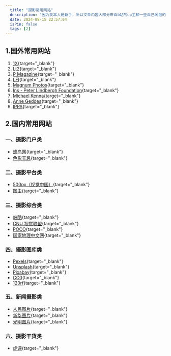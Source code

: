 ```yaml
---
  title: "摄影常用网站"
  description: "因为我本人是新手，所以文章内容大部分来自b站的up主和一些自己闲逛的网站。"
  date: 2024-08-15 22:57:04
  isPin: false
  tags: [2]
---
```


## 1.国外常用网站

1. [1X](https://1x.com/){target="\_blank"}
2. [Lt2](https://lt2.fr/){target="\_blank"}
3. [P Magazine](http://pmagazine.co/){target="\_blank"}
4. [LFI](https://lfi-online.de/){target="\_blank"}
5. [Magnum Photos](https://www.magnumphotos.com/){target="\_blank"}
6. [Ins - Peter Lindbergh Foundation](https://www.instagram.com/therealpeterlindbergh/){target="\_blank"}
7. [Michael Kenna](https://www.michaelkenna.com){target="\_blank"}
8. [Anne Geddes](https://www.annegeddes.com/){target="\_blank"}
9. [IPPA](https://www.ippawards.com/){target="\_blank"}

## 2.国内常用网站

### 一、摄影门户类

- [蜂鸟网](http://www.fengniao.com/){target="\_blank"}
- [色影无忌](https://ww.xitek.com/){target="\_blank"}

### 二、摄影平台类

- [500px（视觉中国）](https://500px.com.cn/){target="\_blank"}
- [图虫](https://tuchong.com/){target="\_blank"}

### 三、摄影综合类

- [站酷](https://www.zcool.com.cn/){target="\_blank"}
- [CNU 视觉联盟](http://www.cnu.cc/){target="\_blank"}
- [POCO](https://www.poco.cn/){target="\_blank"}
- [国家地理中文网](http://www.ngchina.com.cn/){target="\_blank"}

### 四、摄影图库类

- [Pexels](https://www.pexels.com/zh-cn/){target="\_blank"}
- [Unsplash](https://unsplash.com/){target="\_blank"}
- [Pixabay](https://pixabay.com/zh/){target="\_blank"}
- [CC0](https://cc0.cn/){target="\_blank"}
- [123rf](https://www.123rf.com.cn/){target="\_blank"}

### 五、新闻摄影类

- [人民图片](http://pic.people.com.cn/){target="\_blank"}
- [新华图片](http://www.news.cn/photo/){target="\_blank"}
- [光明图片](https://pic.gmw.cn/){target="\_blank"}

### 六、摄影干货类

- [虎课](https://huke88.com/){target="\_blank"}
